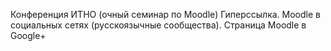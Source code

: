 Конференция ИТНО (очный семинар по Moodle) Гиперссылка.
Moodle в социальных сетях (русскоязычные сообщества). Страница Moodle в Google+
